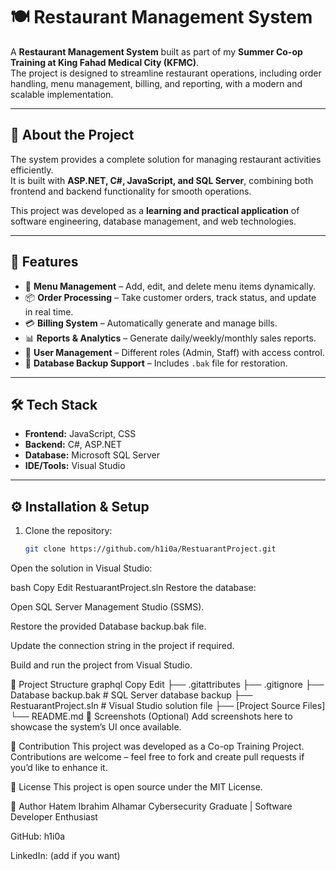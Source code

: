 # 🍽️ Restaurant Management System  

A **Restaurant Management System** built as part of my **Summer Co-op Training at King Fahad Medical City (KFMC)**.  
The project is designed to streamline restaurant operations, including order handling, menu management, billing, and reporting, with a modern and scalable implementation.  

---

## 📌 About the Project  

The system provides a complete solution for managing restaurant activities efficiently.  
It is built with **ASP.NET, C#, JavaScript, and SQL Server**, combining both frontend and backend functionality for smooth operations.  

This project was developed as a **learning and practical application** of software engineering, database management, and web technologies.  

---

## 🚀 Features  

- 📝 **Menu Management** – Add, edit, and delete menu items dynamically.  
- 📦 **Order Processing** – Take customer orders, track status, and update in real time.  
- 💳 **Billing System** – Automatically generate and manage bills.  
- 📊 **Reports & Analytics** – Generate daily/weekly/monthly sales reports.  
- 👥 **User Management** – Different roles (Admin, Staff) with access control.  
- 💾 **Database Backup Support** – Includes `.bak` file for restoration.  

---

## 🛠️ Tech Stack  

- **Frontend:** JavaScript, CSS  
- **Backend:** C#, ASP.NET  
- **Database:** Microsoft SQL Server  
- **IDE/Tools:** Visual Studio  

---

## ⚙️ Installation & Setup  

1. Clone the repository:  
   ```bash
   git clone https://github.com/h1i0a/RestuarantProject.git
Open the solution in Visual Studio:

bash
Copy
Edit
RestuarantProject.sln
Restore the database:

Open SQL Server Management Studio (SSMS).

Restore the provided Database backup.bak file.

Update the connection string in the project if required.

Build and run the project from Visual Studio.

📂 Project Structure
graphql
Copy
Edit
├── .gitattributes
├── .gitignore
├── Database backup.bak      # SQL Server database backup
├── RestuarantProject.sln    # Visual Studio solution file
├── [Project Source Files]
└── README.md
📸 Screenshots (Optional)
Add screenshots here to showcase the system’s UI once available.

🤝 Contribution
This project was developed as a Co-op Training Project.
Contributions are welcome – feel free to fork and create pull requests if you’d like to enhance it.

📄 License
This project is open source under the MIT License.

👤 Author
Hatem Ibrahim Alhamar
Cybersecurity Graduate | Software Developer Enthusiast

GitHub: h1i0a

LinkedIn: (add if you want)
